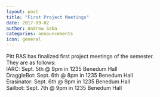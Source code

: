 ```yaml
---
layout: post
title: "First Project Meetings"
date: 2017-09-02
author: Andrew Saba
categories: announcements
icon: general
---
```


<p>
Pitt RAS has finalized first project meetings of the semester. 
<br />
They are as follows:
<br />
IARC: 		  Sept. 5th @ 9pm in 1235 Benedum Hall
<br />
DraggleBot:   Sept. 6th @ 8pm in 1235 Benedum Hall
<br />
Erasinator:   Sept. 6th @ 9pm in 1235 Benedum Hall
<br />
Sailbot: 	  Sept. 7th @ 9pm in 1235 Benedum Hall
</p>

